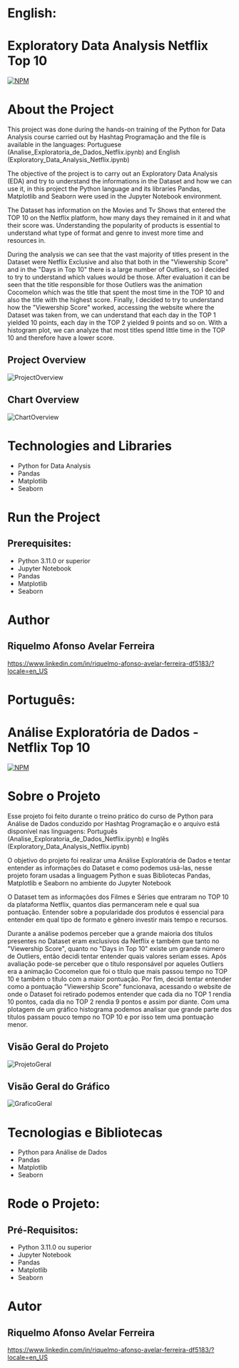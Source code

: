 # English:
# Exploratory Data Analysis Netflix Top 10
[![NPM](https://img.shields.io/npm/l/react)](https://github.com/RiquelmoFerreira/Exploratory_Data_Analysis_Netflix_Top_10/blob/main/LICENSE)

# About the Project

This project was done during the hands-on training of the Python for Data Analysis course carried out by Hashtag Programação and the file is available in the languages: Portuguese (Analise_Exploratoria_de_Dados_Netflix.ipynb) and English (Exploratory_Data_Analysis_Netflix.ipynb)

The objective of the project is to carry out an Exploratory Data Analysis (EDA) and try to understand the informations in the Dataset and how we can use it, in this project the Python language and its libraries Pandas, Matplotlib and Seaborn were used in the Jupyter Notebook environment.

The Dataset has information on the Movies and Tv Shows that entered the TOP 10 on the Netflix platform, how many days they remained in it and what their score was. Understanding the popularity of products is essential to understand what type of format and genre to invest more time and resources in.

During the analysis we can see that the vast majority of titles present in the Dataset were Netflix Exclusive and also that both in the "Viewership Score" and in the "Days in Top 10" there is a large number of Outliers, so I decided to try to understand which values would be those. After evaluation it can be seen that the title responsible for those Outliers was the animation Cocomelon which was the title that spent the most time in the TOP 10 and also the title with the highest score. Finally, I decided to try to understand how the "Viewership Score" worked, accessing the website where the Dataset was taken from, we can understand that each day in the TOP 1 yielded 10 points, each day in the TOP 2 yielded 9 points and so on. With a histogram plot, we can analyze that most titles spend little time in the TOP 10 and therefore have a lower score.

## Project Overview
![ProjectOverview](https://github.com/RiquelmoFerreira/Exploratory_Data_Analysis_Netflix_Top_10/blob/main/Imagem1.png)

## Chart Overview
![ChartOverview](https://github.com/RiquelmoFerreira/Exploratory_Data_Analysis_Netflix_Top_10/blob/main/Imagem2.png)

# Technologies and Libraries

- Python for Data Analysis
- Pandas
- Matplotlib
- Seaborn

# Run the Project
## Prerequisites:
- Python 3.11.0 or superior
- Jupyter Notebook
- Pandas
- Matplotlib
- Seaborn

# Author
## Riquelmo Afonso Avelar Ferreira

https://www.linkedin.com/in/riquelmo-afonso-avelar-ferreira-df5183/?locale=en_US
#
# Português:
# Análise Exploratória de Dados - Netflix Top 10
[![NPM](https://img.shields.io/npm/l/react)](https://github.com/RiquelmoFerreira/Exploratory_Data_Analysis_Netflix_Top_10/blob/main/LICENSE)

# Sobre o Projeto

Esse projeto foi feito durante o treino prático do curso de Python para Análise de Dados conduzido por Hashtag Programação e o arquivo está disponível nas linguagens:  Português (Analise_Exploratoria_de_Dados_Netflix.ipynb) e Inglês (Exploratory_Data_Analysis_Netflix.ipynb)

O objetivo do projeto foi realizar uma Análise Exploratória de Dados e tentar entender as informações do Dataset e como podemos usá-las, nesse projeto foram usadas a linguagem Python e suas Bibliotecas Pandas, Matplotlib e Seaborn no ambiente do Jupyter Notebook

O Dataset tem as informações dos Filmes e Séries que entraram no TOP 10 da plataforma Netflix, quantos dias permanceram nele e qual sua pontuação. Entender sobre a popularidade dos produtos é essencial para entender em qual tipo de formato e gênero investir mais tempo e recursos. 

Durante a análise podemos perceber que a grande maioria dos títulos presentes no Dataset eram exclusivos da Netflix e também que tanto no "Viewership Score", quanto no "Days in Top 10" existe um grande número de Outliers, então decidi tentar entender quais valores seriam esses. Após avaliação pode-se perceber que o título responsável por aqueles Outliers era a animação Cocomelon que foi o título que mais passou tempo no TOP 10 e também o título com a maior pontuação. Por fim, decidi tentar entender como a pontuação "Viewership Score" funcionava, acessando o website de onde o Dataset foi retirado podemos entender que cada dia no TOP 1 rendia 10 pontos, cada dia no TOP 2 rendia 9 pontos e assim por diante. Com uma plotagem de um gráfico histograma podemos analisar que grande parte dos títulos passam pouco tempo no TOP 10 e por isso tem uma pontuação menor.

## Visão Geral do Projeto
![ProjetoGeral](https://github.com/RiquelmoFerreira/Exploratory_Data_Analysis_Netflix_Top_10/blob/main/Imagem1.png)

## Visão Geral do Gráfico
![GraficoGeral](https://github.com/RiquelmoFerreira/Exploratory_Data_Analysis_Netflix_Top_10/blob/main/Imagem2.png)

# Tecnologias e Bibliotecas
- Python para Análise de Dados
- Pandas
- Matplotlib
- Seaborn

# Rode o Projeto:
## Pré-Requisitos:
- Python 3.11.0 ou superior
- Jupyter Notebook
- Pandas
- Matplotlib
- Seaborn

# Autor
## Riquelmo Afonso Avelar Ferreira

https://www.linkedin.com/in/riquelmo-afonso-avelar-ferreira-df5183/?locale=en_US
 

 
